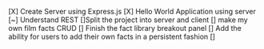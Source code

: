 [X] Create Server using Express.js
[X] Hello World Application using server
[~] Understand REST
[]Split the project into server and client
  [] make my own film facts CRUD
   [] Finish the fact library breakout panel
  [] Add the ability for users to add their own facts in a persistent fashion
[]
